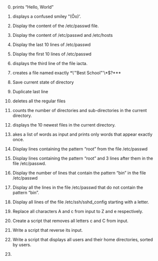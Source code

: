 
0. prints “Hello, World”
1. displays a confused smiley "(Ôo)'.
2. Display the content of the /etc/passwd file.
3. Display the content of /etc/passwd and /etc/hosts
4. Display the last 10 lines of /etc/passwd
5. Display the first 10 lines of /etc/passwd
6. displays the third line of the file iacta.
7. creates a file named exactly \*\\'"Best School"\'\\*$\?\*\*\*
8. Save current state of directory 
9. Duplicate last line 
10. deletes all the regular files 
11. counts the number of directories and sub-directories in the current directory.
12. displays the 10 newest files in the current directory.
13. akes a list of words as input and prints only words that appear exactly once.

14. Display lines containing the pattern “root” from the file /etc/passwd
16. Display lines containing the pattern “root” and 3 lines after them in the file /etc/passwd.
15. Display the number of lines that contain the pattern “bin” in the file /etc/passwd
17. Display all the lines in the file /etc/passwd that do not contain the pattern “bin”.
18. Display all lines of the file /etc/ssh/sshd_config starting with a letter.
19. Replace all characters A and c from input to Z and e respectively.
20. Create a script that removes all letters c and C from input.
21. Write a script that reverse its input.
22. Write a script that displays all users and their home directories, sorted by users.
23.  